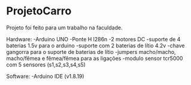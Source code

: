 # ProjetoCarro

Projeto foi feito para um trabalho na faculdade.

Hardware:
 -Arduino UNO
 -Ponte H l286n
 -2 motores DC
 -suporte de 4 baterias 1.5v para o arduino
 -suporte com 2 baterias de lítio 4.2v 
 -chave gangorra para o suporte de baterias de lítio
 -jumpers macho/macho, macho/fêmea e fêmea/fêmea para as ligações
 -modulo sensor tcr5000 com 5 sensores (s1,s2,s3,s4,s5)
 
Software:
 -Arduino IDE (v1.8.19)
 

